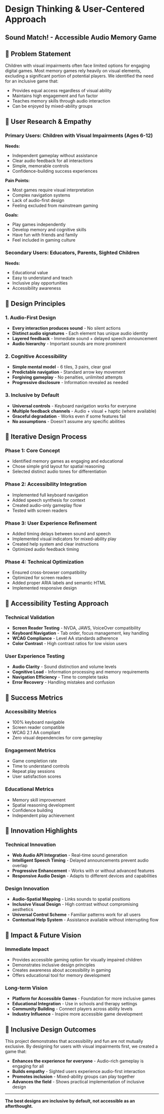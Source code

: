 # Design Thinking & User-Centered Approach
## Sound Match! - Accessible Audio Memory Game

## 🎯 Problem Statement

Children with visual impairments often face limited options for engaging digital games. Most memory games rely heavily on visual elements, excluding a significant portion of potential players. We identified the need for an inclusive game that:

- Provides equal access regardless of visual ability
- Maintains high engagement and fun factor
- Teaches memory skills through audio interaction
- Can be enjoyed by mixed-ability groups

## 👥 User Research & Empathy

### Primary Users: Children with Visual Impairments (Ages 6-12)
**Needs:**
- Independent gameplay without assistance
- Clear audio feedback for all interactions
- Simple, memorable controls
- Confidence-building success experiences

**Pain Points:**
- Most games require visual interpretation
- Complex navigation systems
- Lack of audio-first design
- Feeling excluded from mainstream gaming

**Goals:**
- Play games independently
- Develop memory and cognitive skills
- Have fun with friends and family
- Feel included in gaming culture

### Secondary Users: Educators, Parents, Sighted Children
**Needs:**
- Educational value
- Easy to understand and teach
- Inclusive play opportunities
- Accessibility awareness

## 🎨 Design Principles

### 1. Audio-First Design
- **Every interaction produces sound** - No silent actions
- **Distinct audio signatures** - Each element has unique audio identity
- **Layered feedback** - Immediate sound + delayed speech announcement
- **Audio hierarchy** - Important sounds are more prominent

### 2. Cognitive Accessibility
- **Simple mental model** - 6 tiles, 3 pairs, clear goal
- **Predictable navigation** - Standard arrow key movement
- **Forgiving gameplay** - No penalties, unlimited attempts
- **Progressive disclosure** - Information revealed as needed

### 3. Inclusive by Default
- **Universal controls** - Keyboard navigation works for everyone
- **Multiple feedback channels** - Audio + visual + haptic (where available)
- **Graceful degradation** - Works even if some features fail
- **No assumptions** - Doesn't assume any specific abilities

## 🔄 Iterative Design Process

### Phase 1: Core Concept
- Identified memory games as engaging and educational
- Chose simple grid layout for spatial reasoning
- Selected distinct audio tones for differentiation

### Phase 2: Accessibility Integration
- Implemented full keyboard navigation
- Added speech synthesis for context
- Created audio-only gameplay flow
- Tested with screen readers

### Phase 3: User Experience Refinement
- Added timing delays between sound and speech
- Implemented visual indicators for mixed-ability play
- Created help system and clear instructions
- Optimized audio feedback timing

### Phase 4: Technical Optimization
- Ensured cross-browser compatibility
- Optimized for screen readers
- Added proper ARIA labels and semantic HTML
- Implemented responsive design

## 🧪 Accessibility Testing Approach

### Technical Validation
- **Screen Reader Testing** - NVDA, JAWS, VoiceOver compatibility
- **Keyboard Navigation** - Tab order, focus management, key handling
- **WCAG Compliance** - Level AA standards adherence
- **Color Contrast** - High contrast ratios for low vision users

### User Experience Testing
- **Audio Clarity** - Sound distinction and volume levels
- **Cognitive Load** - Information processing and memory requirements
- **Navigation Efficiency** - Time to complete tasks
- **Error Recovery** - Handling mistakes and confusion

## 🎯 Success Metrics

### Accessibility Metrics
- 100% keyboard navigable
- Screen reader compatible
- WCAG 2.1 AA compliant
- Zero visual dependencies for core gameplay

### Engagement Metrics
- Game completion rate
- Time to understand controls
- Repeat play sessions
- User satisfaction scores

### Educational Metrics
- Memory skill improvement
- Spatial reasoning development
- Confidence building
- Independent play achievement

## 🚀 Innovation Highlights

### Technical Innovation
- **Web Audio API Integration** - Real-time sound generation
- **Intelligent Speech Timing** - Delayed announcements prevent audio overlap
- **Progressive Enhancement** - Works with or without advanced features
- **Responsive Audio Design** - Adapts to different devices and capabilities

### Design Innovation
- **Audio-Spatial Mapping** - Links sounds to spatial positions
- **Inclusive Visual Design** - High contrast without compromising aesthetics
- **Universal Control Scheme** - Familiar patterns work for all users
- **Contextual Help System** - Assistance available without interrupting flow

## 🌟 Impact & Future Vision

### Immediate Impact
- Provides accessible gaming option for visually impaired children
- Demonstrates inclusive design principles
- Creates awareness about accessibility in gaming
- Offers educational tool for memory development

### Long-term Vision
- **Platform for Accessible Games** - Foundation for more inclusive games
- **Educational Integration** - Use in schools and therapy settings
- **Community Building** - Connect players across ability levels
- **Industry Influence** - Inspire more accessible game development

## 🤝 Inclusive Design Outcomes

This project demonstrates that accessibility and fun are not mutually exclusive. By designing for users with visual impairments first, we created a game that:

- **Enhances the experience for everyone** - Audio-rich gameplay is engaging for all
- **Builds empathy** - Sighted users experience audio-first interaction
- **Promotes inclusion** - Mixed-ability groups can play together
- **Advances the field** - Shows practical implementation of inclusive design

---

**The best designs are inclusive by default, not accessible as an afterthought.**
